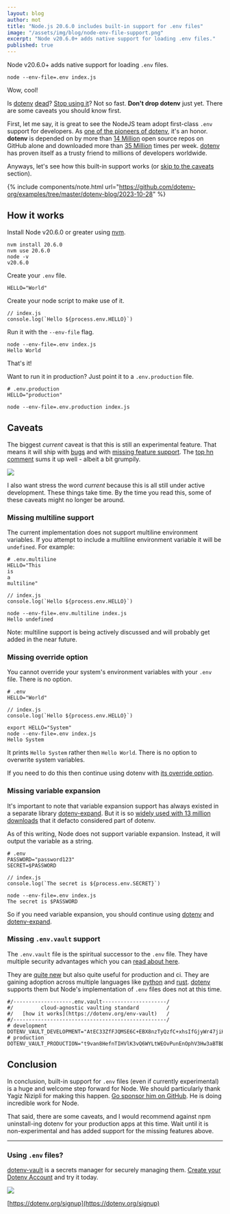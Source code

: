 ```yaml
---
layout: blog
author: mot
title: "Node.js 20.6.0 includes built-in support for .env files"
image: "/assets/img/blog/node-env-file-support.png"
excerpt: "Node v20.6.0+ adds native support for loading .env files."
published: true
---
```


Node v20.6.0+ adds native support for loading `.env` files.

```
node --env-file=.env index.js
```

Wow, cool!

Is [dotenv](https://github.com/motdotla/dotenv) [dead](https://francoisbest.com/posts/2023/dotenv-is-dead?ref=dailydev)? [Stop using it](https://medium.com/@tony.infisical/stop-using-dotenv-in-node-js-v20-6-0-8febf98f6314)? Not so fast. **Don't drop dotenv** just yet. There are some caveats you should know first. 

First, let me say, it is great to see the NodeJS team adopt first-class `.env` support for developers. As [one of the pioneers of dotenv](https://github.com/motdotla/dotenv/graphs/contributors), it's an honor. **dotenv** is depended on by more than [14 Million](https://github.com/motdotla/dotenv/network/dependents) open source repos on GitHub alone and downloaded more than [35 Million](https://www.npmjs.com/package/dotenv) times per week. [dotenv](https://github.com/motdotla/dotenv) has proven itself as a trusty friend to millions of developers worldwide.

Anyways, let's see how this built-in support works (or [skip to the caveats](#caveats) section).

{% include components/note.html url="https://github.com/dotenv-org/examples/tree/master/dotenv-blog/2023-10-28" %}

## How it works

Install Node v20.6.0 or greater using [nvm](https://github.com/nvm-sh/nvm).

```
nvm install 20.6.0
nvm use 20.6.0
node -v
v20.6.0
```

Create your `.env` file.

```
HELLO="World"
````

Create your node script to make use of it.

```
// index.js
console.log(`Hello ${process.env.HELLO}`)
```

Run it with the `--env-file` flag.

```
node --env-file=.env index.js
Hello World
```

That's it!

Want to run it in production? Just point it to a `.env.production` file.

```
# .env.production
HELLO="production"
```

```
node --env-file=.env.production index.js
```

## Caveats

The biggest *current* caveat is that this is still an experimental feature. That means it will ship with [bugs](https://github.com/nodejs/node/pull/49424#issue-1876566254) and with [missing feature support](https://github.com/nodejs/node/issues/49148). The [top hn comment](https://news.ycombinator.com/item?id=37174916) sums it up well - albeit a bit grumpily. 

<img src="/assets/img/blog/hacker-news-node-dotenv-support.png" />

I also want stress the word *current* because this is all still under active development. These things take time. By the time you read this, some of these caveats might no longer be around.

### Missing multiline support

The current implementation does not support multiline environment variables. If you attempt to include a multiline environment variable it will be `undefined`. For example:

```
# .env.multiline
HELLO="This
is
a
multiline"
```
```
// index.js
console.log(`Hello ${process.env.HELLO}`)
```
```
node --env-file=.env.multiline index.js
Hello undefined
```

Note: multiline support is being actively discussed and will probably get added in the near future.

### Missing override option

You cannot override your system's environment variables with your `.env` file. There is no option.

```
# .env
HELLO="World"
```
```
// index.js
console.log(`Hello ${process.env.HELLO}`)
```
```
export HELLO="System"
node --env-file=.env index.js
Hello System
```

It prints `Hello System` rather then `Hello World`. There is no option to overwrite system variables.

If you need to do this then continue using dotenv with [its override option](https://github.com/motdotla/dotenv#override).

### Missing variable expansion

It's important to note that variable expansion support has always existed in a separate library [dotenv-expand](https://github.com/motdotla/dotenv-expand). But it is so [widely used with 13 million downloads](https://www.npmjs.com/package/dotenv-expand) that it defacto considered part of dotenv.

As of this writing, Node does not support variable expansion. Instead, it will output the variable as a string.

```
# .env
PASSWORD="password123"
SECRET=$PASSWORD
```
```
// index.js
console.log(`The secret is ${process.env.SECRET}`)
```
```
node --env-file=.env index.js
The secret is $PASSWORD
```

So if you need variable expansion, you should continue using [dotenv](https://github.com/motdotla/dotenv) and [dotenv-expand](https://github.com/motdotla/dotenv-expand).

### Missing `.env.vault` support

The `.env.vault` file is the spiritual successor to the `.env` file. They have multiple security advantages which you can [read about here](https://www.dotenv.org/blog/2023/10/24/what-is-env-vault-file.html).

They are [quite new](https://github.com/motdotla/dotenv/pull/730) but also quite useful for production and ci. They are gaining adoption across multiple languages like [python](https://github.com/dotenv-org/python-dotenv-vault) and [rust](https://docs.rs/dotenv-vault/latest/dotenv_vault/). [dotenv](https://github.com/motdotla/dotenv) supports them but Node's implementation of `.env` files does not at this time.

```
#/-------------------.env.vault---------------------/
#/         cloud-agnostic vaulting standard         /
#/   [how it works](https://dotenv.org/env-vault)   /
#/--------------------------------------------------/
# development
DOTENV_VAULT_DEVELOPMENT="AtEC33ZfFJQMSE6C+EBX8nzTyQzfC+xhsIfGjyWr47jiHsUi07PHzX2/RmCB0PIi"
# production
DOTENV_VAULT_PRODUCTION="t9van8HefnTIHVlK3vQ6WYLtWEOvPunEnOphV3Hw3aBTBDuwLq22yU0Tdl5fAnk="
```

## Conclusion

In conclusion, built-in support for `.env` files (even if currently experimental) is a huge and welcome step forward for Node. We should particularly thank Yagiz Nizipli for making this happen. [Go sponsor him on GitHub](https://github.com/sponsors/anonrig). He is doing incredible work for Node.

That said, there are some caveats, and I would recommend against npm uninstall-ing dotenv for your production apps at this time. Wait until it is non-experimental and has added support for the missing features above.

---

### Using `.env` files?

[dotenv-vault](https://github.com/dotenv-org/dotenv-vault) is a secrets manager for securely managing them. [Create your Dotenv Account](https://dotenv.org) and try it today.

<img src="/assets/img/blog/dotenv-vault-screenshot2.png" />

[https://dotenv.org/signup](https://dotenv.org/signup)
